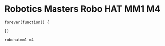 # Robotics Masters Robo HAT MM1 M4

```blocks
forever(function() {

})
```

```package
robohatmm1-m4
```
